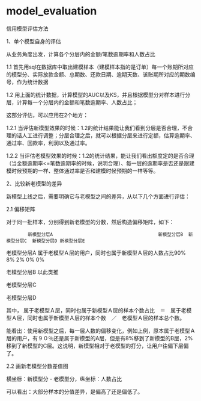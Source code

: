 # model_evaluation
信用模型评估方法

1、单个模型自身的评估

从业务角度出发，计算各个分层内的金额/笔数逾期率和人数占比

1.1 首先用sql在数据库中取出建模样本（建模样本指的是订单）每一个账期所对应的模型分、实际放款金额、总期数、还款日期、逾期天数、该账期所对应的期数编号，作为统计数据

1.2 用上面的统计数据，计算模型的AUC以及KS，并且根据模型分对样本进行分层，计算每一个分层内的金额和笔数逾期率、人数占比；

这部分评估，可以应用在2个地方：

1.2.1 当评估新模型效果的时候：1.2的统计结果能让我们看到分层是否合理，不合理的话人工进行调整；分层合理之后，就可以根据分层来进行定额，估算逾期率、通过率、回款率，利润以及通过率。

1.2.2 当评估老模型效果的时候：1.2的统计结果，能让我们看出额度定的是否合理（当金额逾期率<=笔数逾期率的时候，说明合理）、每一层的逾期率是否还是跟建模时候预期的一样、整体通过率是否和建模时候预期的一样等等。

2、比较新老模型的差异

新模型上线之后，需要明确它与老模型之间的差异，从以下几个方面进行评估：

2.1 偏移矩阵

对于同一批样本，分别得到新老模型的分数，然后构造偏移矩阵，如下：

            新模型分层A  　　　　　　　　　　　　　　　　　　　　    新模型分层B  新模型分层C  新模型分层D 新模型分层E  
            
老模型分层A  属于老模型Ａ层的用户，同时也属于新模型Ａ层的人数占比90%　   8%           2%           0%       0%

老模型分层B  以此类推

老模型分层C

老模型分层D

其中， 属于老模型Ａ层，同时也属于新模型Ａ层的样本个数占比　＝　属于老模型Ａ层，同时也属于新模型Ａ层的样本个数　／　老模型Ａ层的样本总个数。

能看出：使用新模型之后，每一层人数的偏移变化，例如上例，原本属于老模型Ａ层的用户，有９０％还是属于新模型的A层，但是有8%移到了新模型的B层，2%移到了新模型的C层。这说明，新模型相对于老模型的打分，让用户往偏下层偏了。

2.2 画新老模型分数差值图

横坐标：新模型分 - 老模型分，纵坐标：人数占比

可以看出：大部分样本的分值差异，是偏高了还是偏低了。
